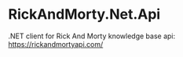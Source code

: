 # RickAndMorty.Net.Api

.NET client for Rick And Morty knowledge base api: https://rickandmortyapi.com/
